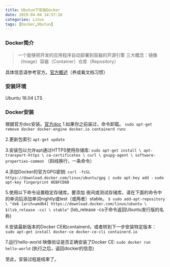 ```yaml
---
title: Ubutun下安装Docker
date: 2019-04-04 14:57:16
categories: Linux
tags: [Docker,Ubutun]
---
```


### Docker简介
> 一个能够把开发的应用程序自动部署到容器的开源引擎 
> 三大概念：镜像（Image）容器（Container）仓库（Repository）

具体信息请参考官方。[官方概述](https://docs.docker.com/engine/docker-overview/)（养成看文档习惯）

### 安装环境
Ubuntu 16.04 LTS

### Docker安装
根据官方doc安装。[官方doc](https://docs.docker.com/install/linux/docker-ce/ubuntu/)
1.如果你之前装过，命令卸载。
`sudo apt-get remove docker docker-engine docker.io containerd runc`

2.更新包索引
`apt-get update`

3.安装包以允许apt通过HTTPS使用存储库:
`sudo apt-get install \
    apt-transport-https \
    ca-certificates \
    curl \
    gnupg-agent \
    software-properties-common`
（斜线换行，一条命令）

4.添加Docker的官方GPG密钥:
`curl -fsSL https://download.docker.com/linux/ubuntu/gpg | sudo apt-key add -`
`sudo apt-key fingerprint 0EBFCD88`

5.使用以下命令设置稳定存储库。要添加 夜间或测试存储库，请在下面的命令中的单词后添加单词nightly或test（或两者）stable。
`$ sudo add-apt-repository \
   "deb [arch=amd64] https://download.docker.com/linux/ubuntu \
   $(lsb_release -cs) \
   stable"`
 (lsb_release -cs子命令返回Ubuntu发行版的名称)
 
 6.安装最新版本的Docker CE和containerd，或者转到下一步安装特定版本：
 `sudo apt-get install docker-ce docker-ce-cli containerd.io`
 
 7.运行hello-world 映像验证是否正确安装了Docker CE:
 `sudo docker run hello-world`
 (执行之后，返回docker的信息)
 
 至此，安装过程是结束了。
